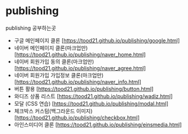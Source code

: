 # publishing
publishing 공부하는곳
* 구글 메인페이지 클론 [https://tood21.github.io/publishing/google.html]
* 네이버 메인페이지 클론(마크업만) [https://tood21.github.io/publishing/naver_home.html]
* 네이버 회원가입 동의 클론(마크업만) [https://tood21.github.io/publishing/naver_agree.html]
* 네이버 회원가입 가입정보 클론(마크업만) [https://tood21.github.io/publishing/naver_info.html]
* 버튼 활용 [https://tood21.github.io/publishing/button.html]
* 와디즈 상품 리스트 [https://tood21.github.io/publishing/wadiz.html]
* 모달 (CSS 연습) [https://tood21.github.io/publishing/modal.html]
* 체크박스 커스텀(백그라운드 이미지) [https://tood21.github.io/publishing/checkbox.html]
* 아인스미디어 클론 [https://tood21.github.io/publishing/einsmedia.html]
